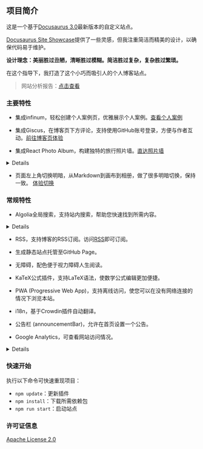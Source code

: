 ## 项目简介

这是一个基于[Docusaurus 3.0](https://docusaurus.io/)最新版本的自定义站点。

[Docusaurus Site Showcase](https://docusaurus.io/showcase)提供了一些灵感，但我注重简洁而精美的设计，以确保代码易于维护。

**设计理念：美丽胜过丑陋，清晰胜过模糊。简洁胜过复杂，复杂胜过繁琐。**

在这个指导下，我打造了这个小巧而吸引人的个人博客站点。

> 网站分析报告：[点击查看](https://pagespeed.web.dev/)

### 主要特性

- 集成infinum，轻松创建个人案例页，优雅展示个人案例。[查看个人案例](https://jiangmiemie.com/showcase/)

- 集成Giscus，在博客页下方评论，支持使用GitHub账号登录，方便与作者互动。[前往博客页体验](https://jiangmiemie.com/blog/blog/)

- 集成React Photo Album，构建独特的旅行照片墙。[直达照片墙](https://jiangmiemie.com/gallery/)
<details>
点击照片可放大并展示照片描述，支持多种布局、按标签筛选、点击单独查看、显示图片大小与描述、前后预览、图片放大、缩小等功能。`src\pages\gallery\index.js`中的 `photos` 字段为相册图片，可按需自定义。
</details>


- 页面左上角切换明暗，从Markdown到画布到相册，做了很多明暗切换，保持一致。 [体验切换](https://jiangmiemie.com/)

### 常规特性

- Algolia全局搜索，支持站内搜索，帮助您快速找到所需内容。
<details>
获取Algolia的 `Application ID` 和 `Search-Only API Key`，并填入 `docusaurus.config.js` 的 `algolia` 字段。

添加搜索框：
```javascript
navbar: {
  title: '首页',
  hideOnScroll: true,
  items: [
    // 搜索框
    {
      type: 'search',
      position: 'right',
    },
  ]
},
```
</details>

- RSS，支持博客的RSS订阅。访问[RSS](https://jiangmiemie.com/blog/rss.xml)即可订阅。

- 生成静态站点托管至GitHub Page。

- 无障碍，配色便于视力障碍人生阅读。

- KaTeX公式插件，支持LaTeX语法，使数学公式编辑更加便捷。

- PWA (Progressive Web App)，支持离线访问，使您可以在没有网络连接的情况下浏览本站。

- i18n，基于Crowdin插件自动翻译。

- 公告栏 (announcementBar)，允许在首页设置一个公告。

- Google Analytics，可查看网站访问情况。

<details>
获取谷歌分析代码，并填入 `docusaurus.config.js` 的 `googleAnalytics` 字段。
</details>

### 快速开始

执行以下命令可快速重现项目：

- `npm update`：更新插件
- `npm install`：下载所需依赖包
- `npm run start`：启动站点

### 许可证信息

[Apache License 2.0](LICENSE)